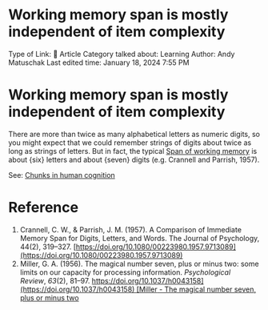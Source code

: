 # Working memory span is mostly independent of item complexity

Type of Link: 📝 Article
Category talked about: Learning
Author: Andy Matuschak
Last edited time: January 18, 2024 7:55 PM

# **Working memory span is mostly independent of item complexity**

There are more than twice as many alphabetical letters as numeric digits, so you might expect that we could remember strings of digits about twice as long as strings of letters. But in fact, the typical [Span of working memory](Span%20of%20working%20memory.md) is about {six} letters and about {seven} digits (e.g. Crannell and Parrish, 1957).

See: [Chunks in human cognition](Chunks%20in%20human%20cognition.md)

# Reference

1. Crannell, C. W., & Parrish, J. M. (1957). A Comparison of Immediate Memory Span for Digits, Letters, and Words. The Journal of Psychology, 44(2), 319–327. [https://doi.org/10.1080/00223980.1957.9713089](https://doi.org/10.1080/00223980.1957.9713089)
2. Miller, G. A. (1956). The magical number seven, plus or minus two: some limits on our capacity for processing information. *Psychological Review*, *63*(2), 81–97. [https://doi.org/10.1037/h0043158](https://doi.org/10.1037/h0043158) [Miller - The magical number seven, plus or minus two](https://notes.andymatuschak.org/zNCrrN6aGXeuiVXgnoiT7ND)
